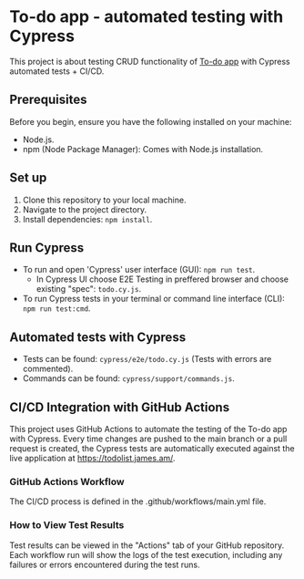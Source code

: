 # To-do app - automated testing with Cypress
 
This project is about testing CRUD functionality of <a href="https://todolist.james.am/">To-do app</a> with Cypress automated tests + CI/CD.

## Prerequisites

Before you begin, ensure you have the following installed on your machine:

- Node.js.
- npm (Node Package Manager): Comes with Node.js installation.

## Set up 

1. Clone this repository to your local machine.
2. Navigate to the project directory.
3. Install dependencies: `npm install`.

## Run Cypress

- To run and open 'Cypress' user interface (GUI):  `npm run test`. 
  - In Cypress UI choose E2E Testing in preffered browser and choose existing "spec": `todo.cy.js`.
- To run Cypress tests in your terminal or command line interface (CLI): `npm run test:cmd`. 

## Automated tests with Cypress

- Tests can be found: `cypress/e2e/todo.cy.js` (Tests with errors are commented).
- Commands can be found: `cypress/support/commands.js`.


## CI/CD Integration with GitHub Actions

This project uses GitHub Actions to automate the testing of the To-do app with Cypress. Every time changes are pushed to the main branch or a pull request is created, the Cypress tests are automatically executed against the live application at https://todolist.james.am/.

### GitHub Actions Workflow
The CI/CD process is defined in the .github/workflows/main.yml file.

### How to View Test Results
Test results can be viewed in the "Actions" tab of your GitHub repository. Each workflow run will show the logs of the test execution, including any failures or errors encountered during the test runs.